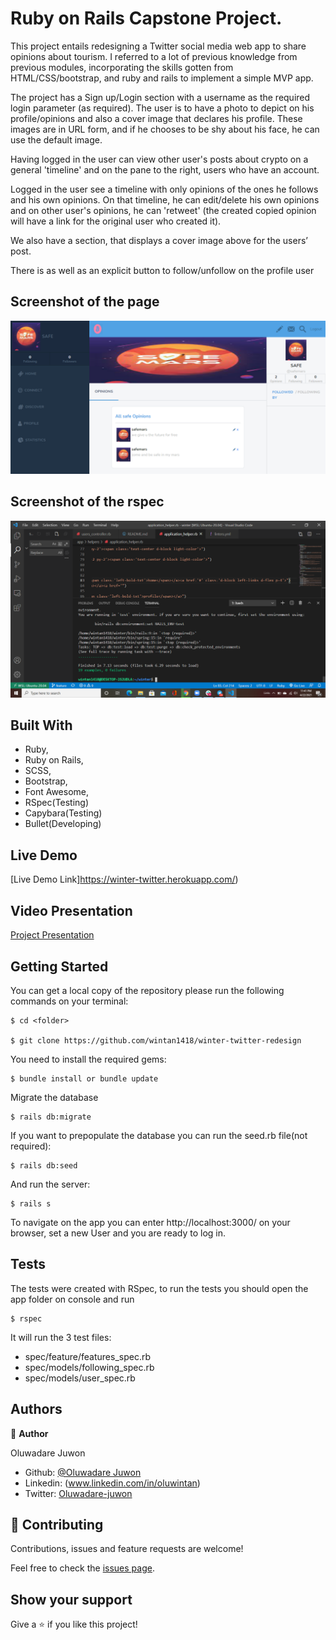 # Ruby on Rails Capstone Project.
This project entails redesigning a Twitter social media web app to share opinions about tourism. I referred to a lot of previous knowledge from previous modules, incorporating the skills gotten from HTML/CSS/bootstrap, and ruby and rails to implement a simple MVP app.

The project has a Sign up/Login section with a username as the required login parameter (as required).  The user is to have a photo to depict on his profile/opinions and also a  cover image that declares his profile. These images are in URL form, and if he chooses to be shy about his face, he can use the default image.

Having logged in the user can view other user's posts about crypto on a general 'timeline' and on the pane to the right,  users who have an account. 

Logged in the user see a timeline with only opinions of the ones he follows and his own opinions. On that timeline, he can edit/delete his own opinions and on other user's opinions, he can 'retweet' (the created copied opinion will have a link for the original user who created it).

We also have a section, that displays a cover image above for the users’ post.

There is as well as an explicit button to follow/unfollow on the profile user




## Screenshot of the page
![Screenshot Profile Page](./app/assets/images/readme2.png)
## Screenshot of the rspec
![Screenshot rspec](./app/assets/images/rspec.png)

## Built With

   - Ruby,
   - Ruby on Rails,
   - SCSS,
   - Bootstrap,
   - Font Awesome,
   - RSpec(Testing)
   - Capybara(Testing)
   - Bullet(Developing)

## Live Demo

[Live Demo Link]https://winter-twitter.herokuapp.com/)

## Video Presentation

[Project Presentation](https://www.loom.com/share/ead9c75a178f4f348cef25b369950647)


## Getting Started

You can get a local copy of the repository please run the following commands on your terminal:

```
$ cd <folder>

$ git clone https://github.com/wintan1418/winter-twitter-redesign
```

You need to install the required gems:

```
$ bundle install or bundle update
```

Migrate the database

```
$ rails db:migrate
```

If you want to prepopulate the database you can run the seed.rb file(not required):

```
$ rails db:seed
```

And run the server:

```
$ rails s
```


To navigate on the app you can enter http://localhost:3000/ on your browser, set a new User and you are ready to log in.

## Tests

The tests were created with RSpec, to run the tests you should open the app folder on console and run 
 
```
$ rspec
```

It will run the 3 test files:

- spec/feature/features_spec.rb
- spec/models/following_spec.rb
- spec/models/user_spec.rb

## Authors

👤 **Author**

Oluwadare Juwon

- Github: [@Oluwadare Juwon](https://github.com/wintan1418)
- Linkedin: (www.linkedin.com/in/oluwintan)
- Twitter: [Oluwadare-juwon](https://twitter.com/@oluwadarejuwon)

## 🤝 Contributing

Contributions, issues and feature requests are welcome!

Feel free to check the [issues page](issues/).

## Show your support

Give a ⭐️ if you like this project!
